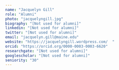 ```yaml
---
name: "Jacquelyn Gill"
role: "Alumni"
photo: "jacquelyngill.jpg"
biography: "[Not used for alumni]"
linkedin: "[Not used for alumni]"
twitter: "[Not used for alumni]"
email: "jacquelyn.gill@maine.edu"
website: "https://jacquelyngill.wordpress.com/  "
orcid: "https://orcid.org/0000-0003-0003-6620"
researchgate: "[Not used for alumni]"
googlescholar: "[Not used for alumni]"
seniority: "30"
---
```

